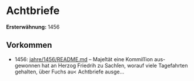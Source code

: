 # Achtbriefe

**Ersterwähnung:** 1456

## Vorkommen
- 1456: [jahre/1456/README.md](../jahre/1456/README.md) – Majeſtät eine Kommiſſion aus-
gewonnen hat an Herzog Friedrih zu Sachſen, worauf
viele Tagefahrten gehalten, über Fuchs au< Achtbriefe
ausge...
